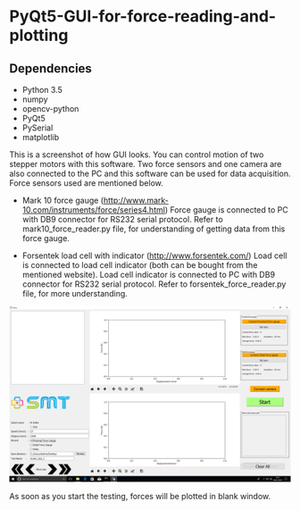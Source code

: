 # PyQt5-GUI-for-force-reading-and-plotting
## Dependencies 
* Python 3.5
* numpy
* opencv-python
* PyQt5
* PySerial
* matplotlib

This is a screenshot of how GUI looks. You can control motion of two stepper motors with this software. Two force sensors and one camera are also connected to the PC and this software can be used for data acquisition. Force sensors used are mentioned below.

* Mark 10 force gauge (http://www.mark-10.com/instruments/force/series4.html)
    Force gauge is connected to PC with DB9 connector for RS232 serial protocol. Refer to mark10_force_reader.py file, for understanding of getting data from this force gauge.
    
* Forsentek load cell with indicator (http://www.forsentek.com/)
    Load cell is connected to load cell indicator (both can be bought from the mentioned website). Load cell indicator is connected to PC with DB9 connector for RS232 serial protocol. Refer to forsentek_force_reader.py file, for more understanding. 

![alt text](https://github.com/SaumilShah66/PyQt5-GUI-for-force-reading-and-plotting/blob/master/images/parameter.PNG)

As soon as you start the testing, forces will be plotted in blank window. 
